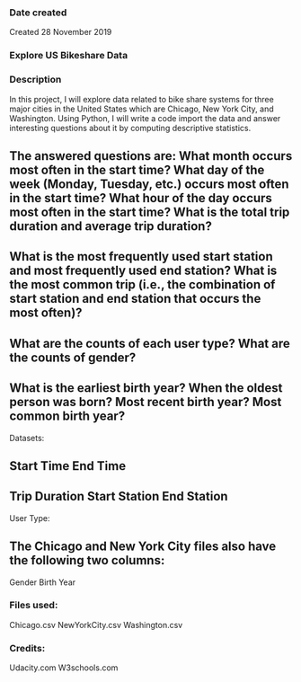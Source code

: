 ### Date created
Created 28 November 2019

### Explore US Bikeshare Data

### Description
In this project, I will explore data related to bike share systems for three major cities in the United States which are Chicago, New York City, and Washington. Using Python, I will write a code import the data and answer interesting questions about it by computing descriptive statistics.


The answered questions are:
What month occurs most often in the start time?
What day of the week (Monday, Tuesday, etc.) occurs most often in the start time?
What hour of the day occurs most often in the start time?
What is the total trip duration and average trip duration?
---------
What is the most frequently used start station and most frequently used end station?
What is the most common trip (i.e., the combination of start station and end station that occurs the most often)?
---------
What are the counts of each user type?
What are the counts of gender?
---------
What is the earliest birth year?
When the oldest person was born?
Most recent birth year?
Most common birth year?
---------
Datasets:

Start Time
End Time
---
Trip Duration
Start Station
End Station
---
User Type:

The Chicago and New York City files also have the following two columns:
---
Gender
Birth Year

### Files used:
Chicago.csv
NewYorkCity.csv
Washington.csv

### Credits:
Udacity.com
W3schools.com
